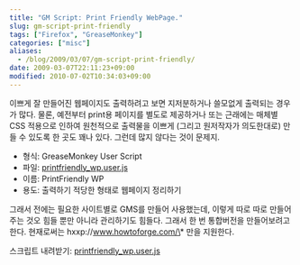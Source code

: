 ```yaml
---
title: "GM Script: Print Friendly WebPage."
slug: gm-script-print-friendly
tags: ["Firefox", "GreaseMonkey"]
categories: ["misc"]
aliases:
  - /blog/2009/03/07/gm-script-print-friendly/
date: 2009-03-07T22:11:23+09:00
modified: 2010-07-02T10:34:03+09:00
---
```

이쁘게 잘 만들어진 웹페이지도 출력하려고 보면 지저분하거나 쓸모없게
출력되는 경우가 많다. 물론, 예전부터 print용 페이지를 별도로 제공하거나
또는 근래에는 매체별 CSS 적용으로 인하여 원천적으로 출력물을 이쁘게
(그리고 원저작자가 의도한대로) 만들 수 있도록 한 곳도 꽤나 있다.
그런데 많지 않다는 것이 문제지.

- 형식: GreaseMonkey User Script
- 파일: [printfriendly_wp.user.js](/attachments/printfriendly_wp.user.js)
- 이름: PrintFriendly WP
- 용도: 출력하기 적당한 형태로 웹페이지 정리하기

그래서 전에는 필요한 사이트별로 GMS를 만들어 사용했는데, 이렇게 따로
따로 만들어주는 것오 힘들 뿐만 아니라 관리하기도 힘들다. 그래서 한 번
통합버전을 만들어보려고 한다. 현재로써는 hxxp://www.howtoforge.com/\*
만을 지원한다.

스크립트 내려받기:
[printfriendly_wp.user.js](/attachments/printfriendly_wp.user.js)

